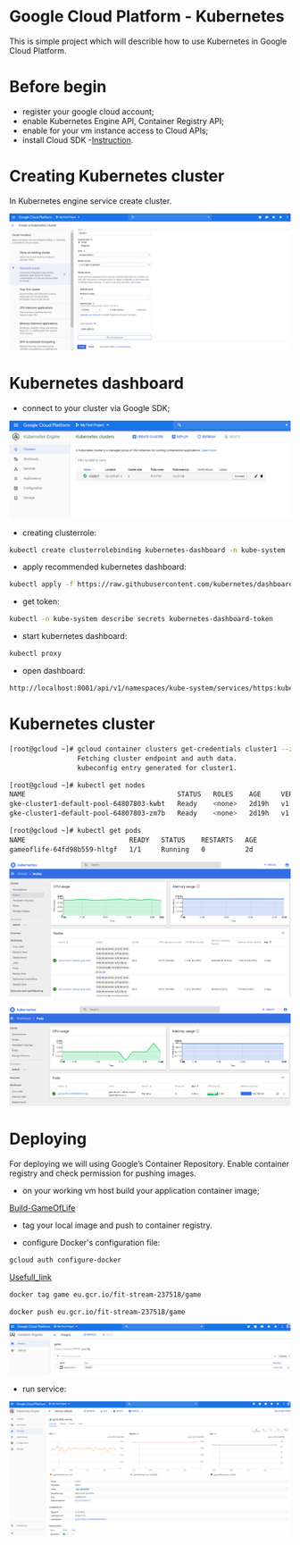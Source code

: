 # Google Cloud Platform - Kubernetes

This is simple project which will describle how to use Kubernetes in Google Cloud Platform.

# Before begin

  - register your google cloud account;
  - enable Kubernetes Engine API, Container Registry API;
  - enable for your vm instance access to Cloud APIs;
  - install Cloud SDK -[Instruction](https://cloud.google.com/sdk/docs/#rpm).

# Creating Kubernetes cluster

 In Kubernetes engine service create cluster.
 
 ![1](images/1.png)
 
 
# Kubernetes dashboard

  - connect to your cluster via Google SDK;
  
 ![2](images/2.png)
 
  - creating clusterrole:
 
  ```bash
  kubectl create clusterrolebinding kubernetes-dashboard -n kube-system --clusterrole=cluster-admin --serviceaccount=kube-  system:kubernetes-dashboard
  ```
  - apply recommended kubernetes dashboard:
  
  ```bash
  kubectl apply -f https://raw.githubusercontent.com/kubernetes/dashboard/v1.10.1/src/deploy/recommended/kubernetes-dashboard.yaml
  ```
  - get token:
  ```bash
  kubectl -n kube-system describe secrets kubernetes-dashboard-token
  ```
  
  - start kubernetes dashboard:
  
  ```bash
  kubectl proxy
  ```
  
  - open dashboard:
  
  ```bash
  http://localhost:8001/api/v1/namespaces/kube-system/services/https:kubernetes-dashboard:/proxy/
```

 # Kubernetes cluster
 
  ```bash
  [root@gcloud ~]# gcloud container clusters get-credentials cluster1 --zone us-central1-a ***************
                   Fetching cluster endpoint and auth data.
                   kubeconfig entry generated for cluster1.
 ```
 
 ```bash
 [root@gcloud ~]# kubectl get nodes
NAME                                      STATUS   ROLES    AGE     VERSION
gke-cluster1-default-pool-64807803-kwbt   Ready    <none>   2d19h   v1.12.7-gke.10
gke-cluster1-default-pool-64807803-zm7b   Ready    <none>   2d19h   v1.12.7-gke.10
```

```bash
[root@gcloud ~]# kubectl get pods
NAME                          READY   STATUS    RESTARTS   AGE
gameoflife-64fd98b559-hltgf   1/1     Running   0          2d
```

![3](images/3.png)


![4](images/4.png)


# Deploying

For deploying we will using Google’s Container Repository. Enable container registry and check permission for pushing images.

  - on your working vm host build your application container image;
  
  [Build-GameOfLife](https://github.com/docclion/Build-Game-Of-Life)
  
  - tag your local image and push to container registry.
  
  - configure Docker's configuration file:

  ```bash
  gcloud auth configure-docker
  ```
  
  [Usefull_link](https://cloud.google.com/container-registry/docs/pushing-and-pulling?hl=en_US&_ga=2.64090159.-1619095932.1555178622)
  
  ```bash
  docker tag game eu.gcr.io/fit-stream-237518/game
  ```
  
  ```bash
  docker push eu.gcr.io/fit-stream-237518/game
  ```
  
  ![5](images/5.png)
  
  
  - run service:
  
  ![6](images/6.png)
  
  
  

  
  
